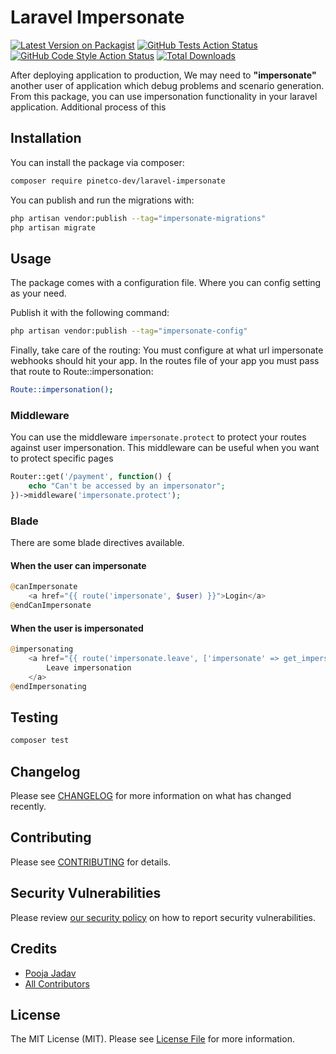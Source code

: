 # Laravel Impersonate

[![Latest Version on Packagist](https://img.shields.io/packagist/v/pinetco-dev/laravel-impersonate.svg?style=flat-square)](https://packagist.org/packages/pinetco-dev/laravel-impersonate)
[![GitHub Tests Action Status](https://img.shields.io/github/workflow/status/pinetco-dev/laravel-impersonate/run-tests?label=tests)](https://github.com/pinetco-dev/laravel-impersonate/actions?query=workflow%3Arun-tests+branch%3Amain)
[![GitHub Code Style Action Status](https://img.shields.io/github/workflow/status/pinetco-dev/laravel-impersonate/Fix%20PHP%20code%20style%20issues?label=code%20style)](https://github.com/pinetco-dev/laravel-impersonate/actions?query=workflow%3A"Fix+PHP+code+style+issues"+branch%3Amain)
[![Total Downloads](https://img.shields.io/packagist/dt/pinetco-dev/laravel-impersonate.svg?style=flat-square)](https://packagist.org/packages/pinetco-dev/laravel-impersonate)

After deploying application to production, We may need to **"impersonate"** another user of application which debug problems and scenario generation. From this package, you can use impersonation functionality in your laravel application.
Additional process of this 

## Installation

You can install the package via composer:

```bash
composer require pinetco-dev/laravel-impersonate
```

You can publish and run the migrations with:

```bash
php artisan vendor:publish --tag="impersonate-migrations"
php artisan migrate
```

## Usage
The package comes with a configuration file. Where you can config setting as your need.

Publish it with the following command:

```bash
php artisan vendor:publish --tag="impersonate-config"
```

Finally, take care of the routing: You must configure at what url impersonate webhooks should hit your app. In the routes file of your app you must pass that route to Route::impersonation:
```bash
Route::impersonation();
```

### Middleware
You can use the middleware `impersonate.protect` to protect your routes against user impersonation.
This middleware can be useful when you want to protect specific pages

```php
Router::get('/payment', function() {
    echo "Can't be accessed by an impersonator";
})->middleware('impersonate.protect');
```

### Blade
There are some blade directives available.
#### When the user can impersonate
```php
@canImpersonate
    <a href="{{ route('impersonate', $user) }}">Login</a>
@endCanImpersonate
```
#### When the user is impersonated
```php
@impersonating
    <a href="{{ route('impersonate.leave', ['impersonate' => get_impersonate_session_value()]) }}">
        Leave impersonation
    </a>
@endImpersonating
```

## Testing

```bash
composer test
```

## Changelog

Please see [CHANGELOG](CHANGELOG.md) for more information on what has changed recently.

## Contributing

Please see [CONTRIBUTING](CONTRIBUTING.md) for details.

## Security Vulnerabilities

Please review [our security policy](../../security/policy) on how to report security vulnerabilities.

## Credits

- [Pooja Jadav](https://github.com/pinetco-dev)
- [All Contributors](../../contributors)

## License

The MIT License (MIT). Please see [License File](LICENSE.md) for more information.
